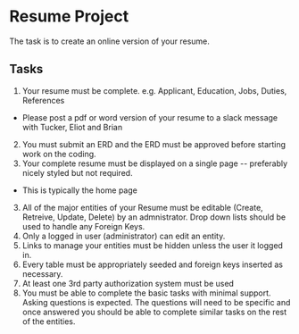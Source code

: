 # Resume Project

The task is to create an online version of your resume. 

## Tasks
1. Your resume must be complete. e.g. Applicant, Education, Jobs, Duties, References
  * Please post a pdf or word version of your resume to a slack message with Tucker, Eliot and Brian
2. You must submit an ERD and the ERD must be approved before starting work on the coding.
2. Your complete resume must be displayed on a single page -- preferably nicely styled but not required.
  * This is typically the home page
3. All of the major entities of your Resume must be editable (Create, Retreive, Update, Delete) by an admnistrator. Drop down lists should be used to handle any Foreign Keys.
4. Only a logged in user (administrator) can edit an entity.
5. Links to manage your entities must be hidden unless the user it logged in.
6. Every table must be appropriately seeded and foreign keys inserted as necessary.
7. At least one 3rd party authorization system must be used
8. You must be able to complete the basic tasks with minimal support. Asking questions is expected. The questions will need to be specific and once answered you should be able to complete similar tasks on the rest of the entities.

